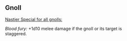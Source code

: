 ## Gnoll

<u>Nastier Special for all gnolls:</u>

*Blood fury:* +1d10 melee damage if the gnoll or its target is  
staggered.

